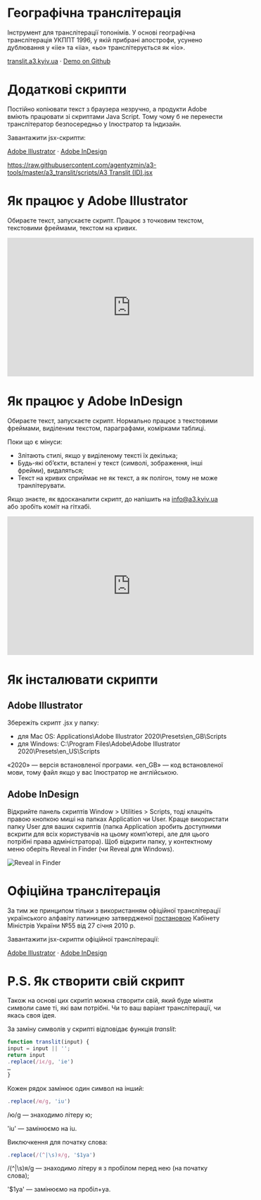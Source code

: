 ﻿# Географічна транслітерація

Інструмент для транслітерації топонімів. У основі географічна транслітерація УКППТ 1996, у якій прибрані апострофи, усунено дублювання у «iie» та «iia», «ьо» транслітерується як «io».

[translit.a3.kyiv.ua](http://translit.a3.kyiv.ua) · [Demo on Github](https://agentyzmin.github.io/a3-tools/a3_translit/)



# **Додаткові скрипти**
Постійно копіювати текст з браузера незручно, а продукти Adobe вміють працювати зі скриптами Java Script. Тому чому б не перенести транслітератор безпосередньо у Ілюстратор та Індизайн.

Завантажити jsx-скрипти:

[Adobe Illustrator](https://raw.githubusercontent.com/agentyzmin/a3-tools/master/a3_translit/scripts/A3%20Translit%20(AI).jsx) · [Adobe InDesign](https://raw.githubusercontent.com/agentyzmin/a3-tools/master/a3_translit/scripts/A3%20Translit%20(ID).jsx)

[https://raw.githubusercontent.com/agentyzmin/a3-tools/master/a3_translit/scripts/A3 Translit (ID).jsx](https://raw.githubusercontent.com/agentyzmin/a3-tools/master/a3_translit/scripts/A3%20Translit%20(ID).jsx)



# **Як працює у Adobe Illustrator**

Обираєте текст, запускаєте скрипт. Працює з точковим текстом, текстовими фреймами, текстом на кривих.

<iframe width="560" height="315" src="https://www.youtube.com/embed/0NphpSzBg2Q" frameborder="0" allow="accelerometer; autoplay; encrypted-media; gyroscope; picture-in-picture" allowfullscreen></iframe>



# **Як працює у Adobe InDesign**

Обираєте текст, запускаєте скрипт. Нормально працює з текстовими фреймами, виділеним текстом, параграфами, комірками таблиці.

Поки що є мінуси:

- Злітають стилі, якщо у виділеному тексті їх декілька;
- Будь-які об’єкти, всталені у текст (символі, зображення, інші фрейми), видаляться;
- Текст на кривих сприймає не як текст, а як полігон, тому не може транлітерувати.

Якщо знаєте, як вдосканалити скрипт, до напішить на [info@a3.kyiv.ua](mailto:info@a3.kyiv.ua) або зробіть коміт на гітхабі.

<iframe width="560" height="315" src="https://www.youtube.com/embed/8m3ksfNvGlg" frameborder="0" allow="accelerometer; autoplay; encrypted-media; gyroscope; picture-in-picture" allowfullscreen></iframe>



# **Як інсталювати скрипти**

## **Adobe Illustrator**

Збережіть скрипт .jsx у папку:
* для Mac OS: Applications\Adobe Illustrator 2020\Presets\en_GB\Scripts
* для Windows: C:\Program Files\Adobe\Adobe Illustrator 2020\Presets\en_US\Scripts

«2020» — версія встановленої програми.
«en_GB» — код встановленої мови, тому файл якщо у вас Ілюстратор не англійською.

## **Adobe InDesign**

Відкрийте панель скриптів Window > Utilities > Scripts, тоді клацніть правою кнопкою миші на папках Application чи User. Краще використати папку User для ваших скриптів (папка Application зробить доступними вскрити для всіх користувачів на цьому комп’ютері, але для цього потрібні права адміністратора). Щоб відкрити папку, у контектному меню оберіть Reveal in Finder (чи Reveal для Windows).

![Reveal in Finder](https://indesignsecrets.com/wp-content/uploads/2017/10/revealinfinder_new.jpeg)


# **Офіційна транслітерація**

За тим же принципом тільки з використанням офіційної транслітерації українського алфавіту латиницею затвердженої [постановою](https://zakon.rada.gov.ua/laws/show/55-2010-%D0%BF) Кабінету Міністрів України №55 від 27 січня 2010 р.

Завантажити jsx-скрипти офіційної транслітерації:

[Adobe Illustrator](https://raw.githubusercontent.com/agentyzmin/a3-tools/master/a3_translit/scripts/Translit%20KMU%202010%20(AI).jsx) · [Adobe InDesign](https://raw.githubusercontent.com/agentyzmin/a3-tools/master/a3_translit/scripts/Translit%20KMU%202010%20(ID).jsx)



# **P.S. Як створити свій скрипт**

Також на основі цих скритіп можна створити свій, який буде міняти символи саме ті, які вам потрібні. Чи то ваш варіант транслітерації, чи якась своя ідея.

За заміну символів у скрипті відповідає функція *translit*:

```jsx
function translit(input) {
input = input || '';
return input
.replace(/іє/g, 'ie')
…
}
```

Кожен рядок замінює один символ на інший:

```jsx
.replace(/ю/g, 'iu')
```

/ю/g — знаходимо літеру ю;

'iu' — замінюємо на iu.

Виключкення для початку слова:

```jsx
.replace(/(^|\s)я/g, '$1ya')
```

/(^|\s)я/g — знаходимо літеру я з пробілом перед нею (на початку слова);

'$1ya' — замінюємо на пробіл+ya.